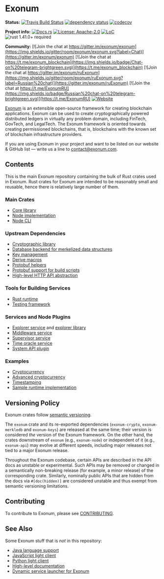 # Exonum

**Status:**
[![Travis Build Status](https://img.shields.io/travis/exonum/exonum/master.svg?label=Linux)](https://travis-ci.com/exonum/exonum)
[![dependency status](https://deps.rs/repo/github/exonum/exonum/status.svg)](https://deps.rs/repo/github/exonum/exonum)
[![codecov](https://codecov.io/gh/exonum/exonum/branch/master/graph/badge.svg)](https://codecov.io/gh/exonum/exonum)

**Project info:**
[![Docs.rs](https://docs.rs/exonum/badge.svg)](https://docs.rs/exonum)
[![License: Apache-2.0](https://img.shields.io/github/license/exonum/exonum.svg)](LICENSE.md)
[![LoC](https://tokei.rs/b1/github/exonum/exonum)](https://github.com/exonum/exonum)
![rust 1.41.0+ required](https://img.shields.io/badge/rust-1.41.0+-blue.svg?label=Required%20Rust)

**Community:**
[![Join the chat at https://gitter.im/exonum/exonum](https://img.shields.io/gitter/room/exonum/exonum.svg?label=Chat)](https://gitter.im/exonum/exonum)
[![Join the chat at https://t.me/exonum_blockchain](https://img.shields.io/badge/Chat-on%20telegram-brightgreen.svg)](https://t.me/exonum_blockchain)
[![Join the chat at https://gitter.im/exonum/ruExonum](https://img.shields.io/gitter/room/exonum/ruExonum.svg?label=Russian%20chat)](https://gitter.im/exonum/ruExonum)
[![Join the chat at https://t.me/ExonumRU](https://img.shields.io/badge/Russian%20chat-on%20telegram-brightgreen.svg)](https://t.me/ExonumRU)
[![Website](https://img.shields.io/website/http/exonum.com.svg?label=Website)](https://exonum.com)

[Exonum](https://exonum.com/) is an extensible open-source framework for
creating blockchain applications. Exonum can be used to create cryptographically
powered distributed ledgers in virtually any problem domain, including FinTech,
GovTech, and LegalTech. The Exonum framework is oriented towards creating
permissioned blockchains, that is, blockchains with the known set of blockchain
infrastructure providers.

If you are using Exonum in your project and want to be listed on our website &
GitHub list — write us a line to <contact@exonum.com>.

## Contents

This is the main Exonum repository containing the bulk of Rust crates
used in Exonum. Rust crates for Exonum are intended to be reasonably
small and reusable, hence there is relatively large number of them.

### Main Crates

- [Core library](exonum/README.md)
- [Node implementation](exonum-node/README.md)
- [Node CLI](cli/README.md)

### Upstream Dependencies

- [Cryptographic library](components/crypto/README.md)
- [Database backend for merkelized data structures](components/merkledb/README.md)
- [Key management](components/keys/README.md)
- [Derive macros](components/derive/README.md)
- [Protobuf helpers](components/proto/README.md)
- [Protobuf support for build scripts](components/build/README.md)
- [High-level HTTP API abstraction](components/api/README.md)

### Tools for Building Services

- [Rust runtime](runtimes/rust/README.md)
- [Testing framework](test-suite/testkit/README.md)

### Services and Node Plugins

- [Explorer service](services/explorer/README.md) and [explorer library](components/explorer/README.md)
- [Middleware service](services/middleware/README.md)
- [Supervisor service](services/supervisor/README.md)
- [Time oracle service](services/time/README.md)
- [System API plugin](components/system-api/README.md)

### Examples

- [Cryptocurrency](examples/cryptocurrency/README.md)
- [Advanced cryptocurrency](examples/cryptocurrency-advanced/README.md)
- [Timestamping](examples/timestamping/README.md)
- [Sample runtime implementation](examples/sample_runtime/README.md)

## Versioning Policy

Exonum crates follow [semantic versioning](https://semver.org/).

The `exonum` crate and its re-exported dependencies
(`exonum-crypto`, `exonum-merkledb` and `exonum-keys`) are released
at the same time; their version is considered *the* version of the Exonum framework.
On the other hand, the crates downstream of `exonum` (e.g., `exonum-node`)
or independent of it (e.g., `exonum-api`) may evolve at different speeds,
including major releases not tied to a major Exonum release.

Throughout the Exonum codebase, certain APIs are described in the API docs
as unstable or experimental. Such APIs may be removed or changed
in a semantically non-breaking release (for example, a minor release)
of the corresponding crate.
Similarly, nominally public APIs that are hidden from the docs
via `#[doc(hidden)]` are considered unstable and thus exempt from semantic
versioning limitations.

## Contributing

To contribute to Exonum, please see [CONTRIBUTING](CONTRIBUTING.md).

## See Also

Some Exonum stuff that is *not* in this repository:

- [Java language support](https://github.com/exonum/exonum-java-binding)
- [JavaScript light client](https://github.com/exonum/exonum-client)
- [Python light client](https://github.com/exonum/exonum-python-client)
- [High-level documentation](https://github.com/exonum/exonum-doc)
- [Dynamic service launcher for Exonum](https://github.com/exonum/exonum-launcher)
